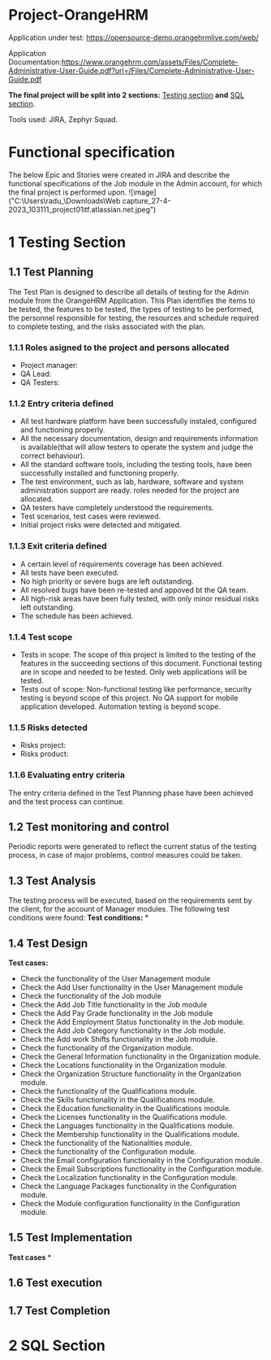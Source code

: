 # Project-OrangeHRM
Application under test: https://opensource-demo.orangehrmlive.com/web/

 Application Documentation:https://www.orangehrm.com/assets/Files/Complete-Administrative-User-Guide.pdf?url=/Files/Complete-Administrative-User-Guide.pdf
 
**The final project will be split into 2 sections:** [Testing section](https://github.com/VasiliuIonela/Project-OrangeHRM/edit/main/README.md#1-testing-section) **and** [SQL section](https://github.com/VasiliuIonela/Project-OrangeHRM/edit/main/README.md#2-sql-section).

Tools used: JIRA, Zephyr Squad.

# Functional specification

The below Epic and Stories were created in JIRA and describe the functional specifications of the Job module in the Admin account, for which the final project is performed upon.
![image]("C:\Users\radu_\Downloads\Web capture_27-4-2023_103111_project01itf.atlassian.net.jpeg")





# 1 Testing Section
## 1.1 Test Planning
The Test Plan is designed to describe all details of testing for the Admin module from the OrangeHRM Application. This Plan identifies the items to be tested, the features to be tested, the types of testing to be performed, the personnel responsible for testing, the resources and schedule required to complete testing, and the risks associated with the plan.
### 1.1.1 Roles asigned to the project and persons allocated
* Project manager:
* QA Lead:
* QA Testers:
### 1.1.2 Entry criteria defined
* All test hardware platform have been successfully instaled, configured and functioning properly.
* All the necessary documentation, design and requirements information is available(that will allow testers to operate the system and judge the correct behaviour).
* All the standard software tools, including the testing tools, have been successfully installed and functioning properly.
* The test environment, such as lab, hardware, software and system administration support are ready.
roles needed for the project are allocated.
* QA testers have completely understood the requirements.
* Test scenarios, test cases were reviewed.
* Initial project risks were detected and mitigated.
### 1.1.3 Exit criteria defined
* A certain level of requirements coverage has been achieved.
* All tests have been executed.
* No high priority or severe bugs are left outstanding.
* All resolved bugs have been re-tested and appoved bt the QA team.
* All high-risk areas have been fully tested, with only minor residual risks left outstanding.
* The schedule has been achieved.
### 1.1.4 Test scope
* Tests in scope: The scope of this project is limited to the testing of the features in the succeeding sections of this document. Functional testing are in scope and needed to be tested. Only web applications will be tested.
* Tests out of scope: Non-functional testing like performance, security testing is beyond scope of this project. No QA support for mobile application developed. Automation testing is beyond scope.
### 1.1.5 Risks detected
* Risks project:
* Risks product:
### 1.1.6 Evaluating entry criteria
The entry criteria defined in the Test Planning phase have been achieved and the test process can continue.
## 1.2 Test monitoring and control
Periodic reports were generated to reflect the current status of the testing process, in case of major problems, control measures could be taken.
## 1.3 Test Analysis
The testing process will be executed, based on the requirements sent by the client, for the account of Manager modules. The following test conditions were found:
**Test conditions:**
* 
## 1.4 Test Design
**Test cases:**
* Check the functionality of the User Management module
* Check the Add User functionality in the User Management module
* Check the functionality of the Job module
* Check the Add Job Title functionality in the Job module
* Check the Add Pay Grade functionality in the Job module
* Check the Add Employment Status functionality in the Job module.
* Check the Add Job Category functionality in the Job module.
* Check the Add work Shifts functionality in the Job module.
* Check the functionality  of the Organization module.
* Check the General Information functionality in the Organization module.
* Check the Locations functionality in the Organization module.
* Check the Organization Structure functionality in the Organization module.
* Check the functionality of the Qualifications module.
* Check the  Skills functionality in the Qualifications module.
* Check the Education functionality in the Qualifications module.
* Check the  Licenses functionality in the Qualifications module.
* Check the  Languages functionality in the Qualifications module.
* Check the  Membership functionality in the Qualifications module.
* Check the functionality of the Nationalities module.
* Check the functionality of the Configuration module.
* Check the Email configuration functionality in the Configuration module.
* Check the Email Subscriptions functionality in the Configuration module.
* Check the Localization functionality in the Configuration module.
* Check the Language Packages functionality in the Configuration module.
* Check the Module configuration functionality in the Configuration module.




## 1.5 Test Implementation
**Test cases**
* 

## 1.6 Test execution
## 1.7 Test Completion
# 2 SQL Section

